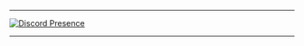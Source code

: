 

---

[![Discord Presence](https://lanyard.cnrad.dev/api/1006807749914542080)](https://discord.com/users/1006807749914542080)

---
